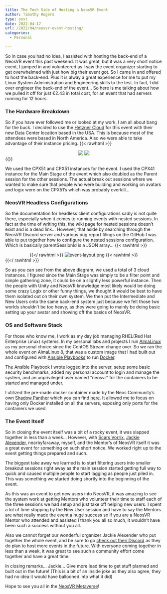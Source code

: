 ```yaml
---
title: The Tech Side of Hosting a NeosVR Event
author: Timothy Rogers
type: post
date: 2022-04-17
url: /2022/04/neosvr-event-hosting/
categories:
  - Personal

---
```


So in case you had no idea, I assisted with hosting the back-end of a NeosVR event this past weekend. It was great, but it was a very short notice event, I jumped in and volunteered as I saw the event organizer starting to get overwhelmed with just how big their event got. So I came in and offered to host the back-end. Plus it is alway a great experience for me to put my Linux System Administration and Engineering skills to the test. In fact, I did over engineer the back-end of the event... So here is me talking about how we pulled it off for just €2.43 in total cost, for an event that had servers running for 12 hours.

### The Hardware Breakdown

So if you have ever followed me or looked at my work, I am all about bang for the buck. I decided to use the [Hetzner Cloud](https://www.hetzner.com/cloud) for this event with their new Data Center location based in the USA. This is because most of the attendees were based in North America. Also we were able to take advantage of their instance pricing.
{{< rawhtml >}}
<center>
<img src="/post-pics/2022/LGQ2GFbz7D6rntVRTYVqwhwX.webp" />
<img src="/post-pics/2022/1MhfuY5BLaDOVHuso0Pw17kZ.webp" />
</center>
{{</ rawhtml >}}

We used the CPX51 and CPX51 instances for the event. I used the CPX41 instance for the Main Stage of the event which also doubled as the Parent session for the other sessions. The actual break out sessions where we wanted to make sure that people who were building and working on avatars and logix were on the CPX51’s which was probably overkill... 

### NeosVR Headless Configurations

So the documentation for headless client configurations sadly is not quite there, especially when it comes to running events with nested sessions. In fact at the time of writing this, the wiki page for nested sessions doesn’t exist and is a dead link... However, that aside by searching through the NeosVR Discord server and various bug report filings on the GitHub I was able to put together  how to configure the nested sessions configuration. Which is basically parentSessionId is a JSON array... 
{{< rawhtml >}}<center>{{</ rawhtml >}}
![event-layout.png](/post-pics/2022/event-layout.webp)
{{< rawhtml >}}</center>{{</ rawhtml >}}

So as you can see from the above diagram, we used a total of 3 cloud instances. I figured since the Main Stage was simply to be a filter point and simple gathering zone, it could be on a slightly less powerful instance. Then the people with Unity and NeosVR knowledge most likely would be doing some crazy Logix or other funny things, we thought it would be best to have them isolated out on their own system. We then put the Intermediate and New Users onto the same back-end system just because we felt those two worlds shouldn’t be too heavy, as they were going to mainly be doing basic setting up your avatar and showing off the basics of NeosVR.

### OS and Software Stack

For those who know me, I work as my day job managing RHEL(Red Hat Enterprise Linux) systems. In my personal labs and projects I run [AlmaLinux](https://almalinux.org) as my personal choice since the CentOS Stream change over. So we ran the whole event on AlmaLinux 8, that was a custom image that I had built out and configured with [Ansible Playbooks](https://github.com/ansible/ansible) to run [Docker](https://docker.com/).

The Ansible Playbook I wrote logged into the server, setup some basic security benchmarks, added my personal account to login and manage the system, and an unprivileged user named “neosvr” for the containers to be started and managed under.

I utilized the pre-made docker container made by the Neos Community’s own [Shadow Panther](https://github.com/shadowpanther) which you can find [here](https://github.com/shadowpanther/neosvr-headless). It allowed me to focus on having only Docker installed on all the servers, exposing only ports for the containers we used.

### The Event Itself

So in closing the event itself was a bit of a rocky event, it was slapped together in less than a week... However, with [Scars Vorrix](https://www.tiktok.com/@scarvorrix), [Jackie Alexender](https://linktr.ee/CabbitKingJack), nearbyfaraway, myself, and the Mentor’s of NeosVR itself it was a great event for something on such short notice. We worked right up to the event getting things prepared and such.

The biggest take away we learned is to start filtering users into smaller breakout sessions right away as the main session started getting full way to quick and caused multiple people to start lagging as people just piled in. This was something we started doing shortly into the beginning of the event.

As this was an event to get new users into NeosVR, it was amazing to see the system work at getting Mentors who volunteer their time to staff each of the three sessions we had setup and just take off helping new users. I spent a lot of time stopping by the New User session and have to say the Mentors are what really made the event a huge success so if you are a NeosVR Mentor who attended and assisted I thank you all so much, it wouldn’t have been such a success without you all.

Also we cannot forget our wonderful organizer Jackie Alexender who put together the whole event, and be sure to go [check out their Discord](https://discord.gg/x9FKhVrndD) as they do plan to host more events in the future. With everyone coming together in less than a week, it was great to see such a community effort come together and have a great time.

In closing remarks... Jackie... Give more lead time to get stuff planned and built out in the future! (This is a bit of an inside joke as they also agree, they had no idea it would have ballooned into what it did)

Hope to see you all in the [NeosVR Metaverse](https://neos.com/)!